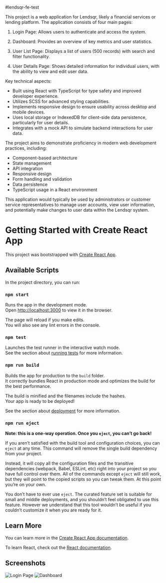 #lendsqr-fe-test

This project is a web application for Lendsqr, likely a financial services or lending platform. The application consists of four main pages:

1. Login Page: Allows users to authenticate and access the system.

2. Dashboard: Provides an overview of key metrics and user statistics.

3. User List Page: Displays a list of users (500 records) with search and filter functionality.

4. User Details Page: Shows detailed information for individual users, with the ability to view and edit user data.

Key technical aspects:

- Built using React with TypeScript for type safety and improved developer experience.
- Utilizes SCSS for advanced styling capabilities.
- Implements responsive design to ensure usability across desktop and mobile devices.
- Uses local storage or IndexedDB for client-side data persistence, particularly for user details.
- Integrates with a mock API to simulate backend interactions for user data.

The project aims to demonstrate proficiency in modern web development practices, including:

- Component-based architecture
- State management
- API integration
- Responsive design
- Form handling and validation
- Data persistence
- TypeScript usage in a React environment

This application would typically be used by administrators or customer service representatives to manage user accounts, view user information, and potentially make changes to user data within the Lendsqr system.


# Getting Started with Create React App

This project was bootstrapped with [Create React App](https://github.com/facebook/create-react-app).

## Available Scripts

In the project directory, you can run:

### `npm start`

Runs the app in the development mode.\
Open [http://localhost:3000](http://localhost:3000) to view it in the browser.

The page will reload if you make edits.\
You will also see any lint errors in the console.

### `npm test`

Launches the test runner in the interactive watch mode.\
See the section about [running tests](https://facebook.github.io/create-react-app/docs/running-tests) for more information.

### `npm run build`

Builds the app for production to the `build` folder.\
It correctly bundles React in production mode and optimizes the build for the best performance.

The build is minified and the filenames include the hashes.\
Your app is ready to be deployed!

See the section about [deployment](https://facebook.github.io/create-react-app/docs/deployment) for more information.

### `npm run eject`

**Note: this is a one-way operation. Once you `eject`, you can’t go back!**

If you aren’t satisfied with the build tool and configuration choices, you can `eject` at any time. This command will remove the single build dependency from your project.

Instead, it will copy all the configuration files and the transitive dependencies (webpack, Babel, ESLint, etc) right into your project so you have full control over them. All of the commands except `eject` will still work, but they will point to the copied scripts so you can tweak them. At this point you’re on your own.

You don’t have to ever use `eject`. The curated feature set is suitable for small and middle deployments, and you shouldn’t feel obligated to use this feature. However we understand that this tool wouldn’t be useful if you couldn’t customize it when you are ready for it.

## Learn More

You can learn more in the [Create React App documentation](https://facebook.github.io/create-react-app/docs/getting-started).

To learn React, check out the [React documentation](https://reactjs.org/).

## Screenshots

![Login Page](assets/images/login-page.png)
![Dashboard](assets/images/dashboard.png)

